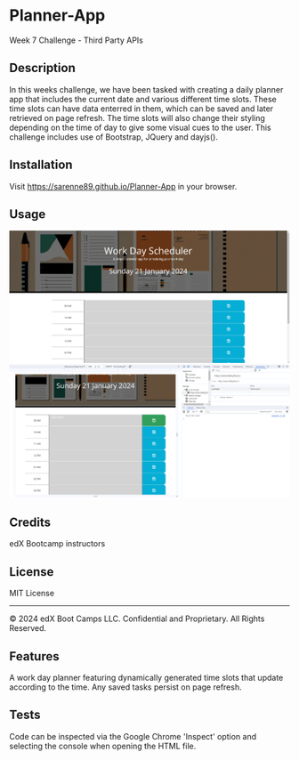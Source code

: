 # Planner-App

Week 7 Challenge - Third Party APIs

## Description

In this weeks challenge, we have been tasked with creating a daily planner app that includes the current date and various different time slots. These time slots can have data enterred in them, which can be saved and later retrieved on page refresh. The time slots will also change their styling depending on the time of day to give some visual cues to the user.
This challenge includes use of Bootstrap, JQuery and dayjs().

## Installation

Visit https://sarenne89.github.io/Planner-App in your browser.

## Usage

![Screenshot of the planner](assets/images/screenshot-1.png)
![Data saved to local storage](assets/images/screenshot-2.png)

## Credits

edX Bootcamp instructors

## License

MIT License

---

© 2024 edX Boot Camps LLC. Confidential and Proprietary. All Rights Reserved.

## Features

A work day planner featuring dynamically generated time slots that update according to the time. Any saved tasks persist on page refresh.

## Tests

Code can be inspected via the Google Chrome 'Inspect' option and selecting the console when opening the HTML file.
